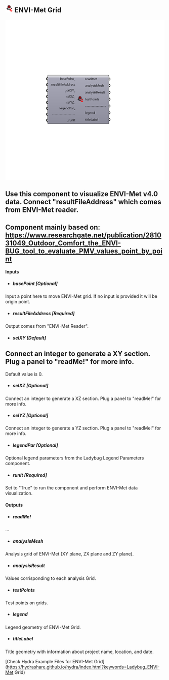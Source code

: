 ## ![](../../images/icons/ENVI-Met_Grid.png) ENVI-Met Grid

![](../../images/components/ENVI-Met_Grid.png)

Use this component to visualize ENVI-Met v4.0 data. Connect "resultFileAddress" which comes from ENVI-Met reader.
 -
 Component mainly based on:
 https://www.researchgate.net/publication/281031049_Outdoor_Comfort_the_ENVI-BUG_tool_to_evaluate_PMV_values_point_by_point
 -
 

#### Inputs
* ##### basePoint [Optional]
Input a point here to move ENVI-Met grid. If no input is provided it will be origin point.
* ##### resultFileAddress [Required]
Output comes from "ENVI-Met Reader".
* ##### selXY [Default]
Connect an integer to generate a XY section. Plug a panel to "readMe!" for more info.
 -
 Default value is 0.
* ##### selXZ [Optional]
Connect an integer to generate a XZ section. Plug a panel to "readMe!" for more info.
* ##### selYZ [Optional]
Connect an integer to generate a YZ section. Plug a panel to "readMe!" for more info.
* ##### legendPar [Optional]
Optional legend parameters from the Ladybug Legend Parameters component.
* ##### runIt [Required]
Set to "True" to run the component and perform ENVI-Met data visualization.

#### Outputs
* ##### readMe!
...
* ##### analysisMesh
Analysis grid of ENVI-Met (XY plane, ZX plane and ZY plane).
* ##### analysisResult
Values corrisponding to each analysis Grid.
* ##### testPoints
Test points on grids.
* ##### legend
Legend geometry of ENVI-Met Grid.
* ##### titleLabel
Title geometry with information about project name, location, and date.


[Check Hydra Example Files for ENVI-Met Grid](https://hydrashare.github.io/hydra/index.html?keywords=Ladybug_ENVI-Met Grid)
